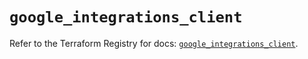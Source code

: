 # `google_integrations_client`

Refer to the Terraform Registry for docs: [`google_integrations_client`](https://registry.terraform.io/providers/hashicorp/google-beta/5.23.0/docs/resources/google_integrations_client).
